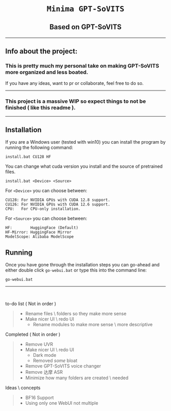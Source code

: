 # <p align="center">` Minima GPT-SoVITS ` </p>
## <p align="center">Based on GPT-SoVITS</p>

---

## Info about the project:

### This is pretty much my personal take on making GPT-SoVITS more organized and less boated.
If you have any ideas, want to pr or collaborate, feel free to do so.
<br/>

---

### This project is a massive WIP so expect things to not be finished ( like this readme ).

---

## Installation

If you are a Windows user (tested with win10) you can install the program by running the following command:

```pwsh
install.bat CU128 HF
```
You can change what cuda version you install and the source of pretrained files.
```pwsh
install.bat <Device> <Source>
```

For `<Device>` you can choose between:
```pwsh
CU128: For NVIDIA GPUs with CUDA 12.8 support.
CU126: For NVIDIA GPUs with CUDA 12.6 support.
CPU:   For CPU-only installation.
```

For `<Source>` you can choose between:
```pwsh
HF:        HuggingFace (Default)
HF-Mirror: HuggingFace Mirror
ModelScope: Alibaba ModelScope
```
## Running

Once you have gone through the installation steps you can go-ahead and either double click `go-webui.bat` or type this into the command line:

```pwsh
go-webui.bat
```

---
 
 <br/>
 
 to-do list ( Not in order )
> - Rename files \ folders so they make more sense
> - Make nicer UI \ redo UI
>   - Rename modules to make more sense \ more descriptive

 Completed ( Not in order )
> - Remove UVR
> - Make nicer UI \ redo UI
>   - Dark mode
>   - Removed *some* bloat
> - Remove GPT-SoVITS voice changer
> - Remove 达摩 ASR
> - Minimize how many folders are created \ needed
 
Ideas \ concepts
> - BF16 Support
> - Using only one WebUI not multiple
</a>
